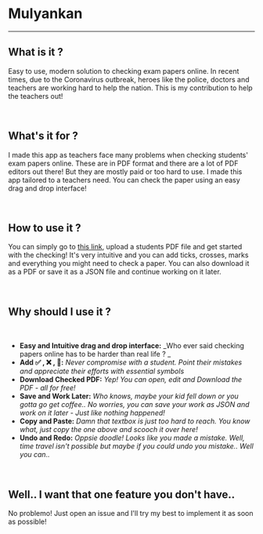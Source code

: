 # Mulyankan
____________________________
## What is it ?
Easy to use, modern solution to checking exam papers online. In recent times, due to the Coronavirus outbreak, heroes like the police, doctors and teachers are working hard to help the nation. This is my contribution to help the teachers out!

&nbsp;&nbsp;

## What's it for ?
I made this app as teachers face many problems when checking students' exam papers online. These are in PDF format and there are a lot of PDF editors out there! But they are mostly paid or too hard to use. I made this app tailored to a teachers need. You can check the paper using an easy drag and drop interface!

&nbsp;&nbsp;

## How to use it ?
You can simply go to <a href="https://mulyankan.netlify.app">this link</a>, upload a students PDF file and get started with the checking! It's very intuitive and you can add ticks, crosses, marks and everything you might need to check a paper. You can also download it as a PDF or save it as a JSON file and continue working on it later.
  
&nbsp;&nbsp;

## Why should I use it ?
&nbsp;
- **Easy and Intuitive drag and drop interface:** _Who ever said checking papers online has to be harder than real life ?
_
- **Add ✅  ,  ❌  , 💯:** _Never compromise with a student. Point their mistakes and appreciate their efforts with essential symbols_
- **Download Checked PDF:** _Yep! You can open, edit and Download the PDF - all for free!_
- **Save and Work Later:** _Who knows, maybe your kid fell down or you gotta go get coffee.. No worries, you can save your work as JSON and work on it later - Just like nothing happened!_
- **Copy and Paste:** _Damn that textbox is just too hard to reach. You know what, just copy the one above and scooch it over here!_
- **Undo and Redo:** _Oppsie doodle! Looks like you made a mistake. Well, time travel isn't possible but maybe if you could undo you mistake.. Well you can.._

&nbsp;&nbsp;

## Well.. I want that one feature you don't have..
No problemo! Just open an issue and I'll try my best to implement it as soon as possible!
